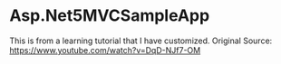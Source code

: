 # Asp.Net5MVCSampleApp
This is from a learning tutorial that I have customized.
Original Source: https://www.youtube.com/watch?v=DqD-NJf7-OM
